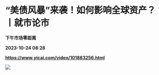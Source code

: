# “美债风暴”来袭！如何影响全球资产？丨就市论市
**下午市场零距离**

**2023-10-24 08:28**

**https://www.yicai.com/video/101883256.html**

![](http://imgcdn.yicai.com/vms-new/2023/10/247ef3d2-8a8c-4a56-b108-198305e1bb00.jpg)